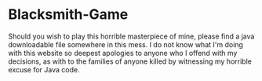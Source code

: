 # Blacksmith-Game

Should you wish to play this horrible masterpiece of mine, please find a java downloadable file somewhere in this mess. I do not know what I'm doing with this website so deepest apologies to anyone who I offend with my decisions, as with to the families of anyone killed by witnessing my horrible excuse for Java code.

